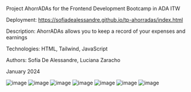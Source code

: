 Project AhorrADAs for the Frontend Development Bootcamp in ADA ITW

Deployment: https://sofiadealessandre.github.io/tp-ahorradas/index.html

Description: AhorrADAs allows you to keep a record of your expenses and earnings

Technologies: 
HTML,
Tailwind,
JavaScript

Authors:
Sofía De Alessandre,
Luciana Zaracho

January 2024

![image](https://github.com/SofiaDeAlessandre/tp-ahorradas/assets/55200459/0819399d-f9a8-4d2c-b8ac-df59a1c7438a)
![image](https://github.com/SofiaDeAlessandre/tp-ahorradas/assets/55200459/1d539d17-5750-4265-b00a-4370ef4c5ab0)
![image](https://github.com/SofiaDeAlessandre/tp-ahorradas/assets/55200459/2f530d40-c225-4aa1-85a7-263650694e3e)
![image](https://github.com/SofiaDeAlessandre/tp-ahorradas/assets/55200459/678fd1ce-997d-4184-ac4f-30a493707446)
![image](https://github.com/SofiaDeAlessandre/tp-ahorradas/assets/55200459/794e3eaf-bc52-493b-a81b-cdbc945a6c96)
![image](https://github.com/SofiaDeAlessandre/tp-ahorradas/assets/55200459/2f77d614-0c30-4a0a-a0ab-c2b912dadd32)
![image](https://github.com/SofiaDeAlessandre/tp-ahorradas/assets/55200459/ca924780-071a-4c47-bfff-ca1335250a2c)





